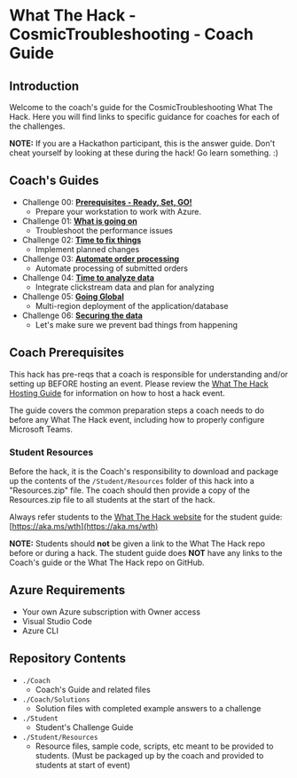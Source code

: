 # What The Hack - CosmicTroubleshooting - Coach Guide

## Introduction

Welcome to the coach's guide for the CosmicTroubleshooting What The Hack. Here you will find links to specific guidance for coaches for each of the challenges.

**NOTE:** If you are a Hackathon participant, this is the answer guide. Don't cheat yourself by looking at these during the hack! Go learn something. :)

## Coach's Guides

- Challenge 00: **[Prerequisites - Ready, Set, GO!](./Solution-00.md)**
	 - Prepare your workstation to work with Azure.
- Challenge 01: **[What is going on](./Solution-01.md)**
	 - Troubleshoot the performance issues
- Challenge 02: **[Time to fix things](./Solution-02.md)**
	 - Implement planned changes
- Challenge 03: **[Automate order processing](./Solution-03.md)**
	 - Automate processing of submitted orders
- Challenge 04: **[Time to analyze data](./Solution-04.md)**
	 - Integrate clickstream data and plan for analyzing
- Challenge 05: **[Going Global](./Solution-05.md)**
	 - Multi-region deployment of the application/database
- Challenge 06: **[Securing the data](./Solution-06.md)**
	 - Let's make sure we prevent bad things from happening

## Coach Prerequisites

This hack has pre-reqs that a coach is responsible for understanding and/or setting up BEFORE hosting an event. Please review the [What The Hack Hosting Guide](https://aka.ms/wthhost) for information on how to host a hack event.

The guide covers the common preparation steps a coach needs to do before any What The Hack event, including how to properly configure Microsoft Teams.

### Student Resources

Before the hack, it is the Coach's responsibility to download and package up the contents of the `/Student/Resources` folder of this hack into a "Resources.zip" file. The coach should then provide a copy of the Resources.zip file to all students at the start of the hack.

Always refer students to the [What The Hack website](https://aka.ms/wth) for the student guide: [https://aka.ms/wth](https://aka.ms/wth)

**NOTE:** Students should **not** be given a link to the What The Hack repo before or during a hack. The student guide does **NOT** have any links to the Coach's guide or the What The Hack repo on GitHub.

## Azure Requirements

- Your own Azure subscription with Owner access
- Visual Studio Code
- Azure CLI

## Repository Contents

- `./Coach`
  - Coach's Guide and related files
- `./Coach/Solutions`
  - Solution files with completed example answers to a challenge
- `./Student`
  - Student's Challenge Guide
- `./Student/Resources`
  - Resource files, sample code, scripts, etc meant to be provided to students. (Must be packaged up by the coach and provided to students at start of event)
